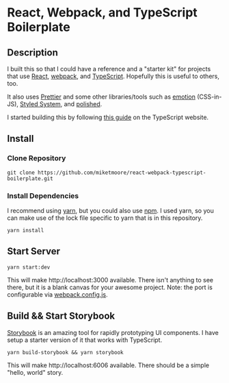 # React, Webpack, and TypeScript Boilerplate

## Description

I built this so that I could have a reference and a "starter kit" for projects that use [React](https://reactjs.org/), [webpack](https://webpack.js.org/), and [TypeScript](https://www.typescriptlang.org/). Hopefully this is useful to others, too.

It also uses [Prettier](https://prettier.io/) and some other libraries/tools such as [emotion](https://emotion.sh/) (CSS-in-JS), [Styled System](http://jxnblk.com/styled-system/), and [polished](https://polished.js.org/).

I started building this by following [this guide](https://www.typescriptlang.org/docs/handbook/react-&-webpack.html) on the TypeScript website.

## Install

### Clone Repository

```
git clone https://github.com/miketmoore/react-webpack-typescript-boilerplate.git
```

### Install Dependencies

I recommend using [yarn](https://yarnpkg.com/en/), but you could also use [npm](https://www.npmjs.com/). I used yarn, so you can make use of the lock file specific to yarn that is in this repository.

```
yarn install
```

## Start Server

```
yarn start:dev
```

This will make http://localhost:3000 available. There isn't anything to see there, but it is a blank canvas for your awesome project. Note: the port is configurable via [webpack.config.js](webpack.config.js).

## Build && Start Storybook

[Storybook](https://storybook.js.org/) is an amazing tool for rapidly prototyping UI components. I have setup a starter version of it that works with TypeScript. 

```
yarn build-storybook && yarn storybook
```

This will make http://localhost:6006 available. There should be a simple "hello, world" story.

